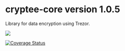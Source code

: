 # cryptee-core version 1.0.5
Library for data encryption using Trezor.

![](https://travis-ci.com/LukasRada/cryptee-core.svg?branch=master)

[![Coverage Status](https://coveralls.io/repos/github/LukasRada/cryptee-core/badge.svg?branch=master)](https://coveralls.io/github/LukasRada/cryptee-core?branch=master)